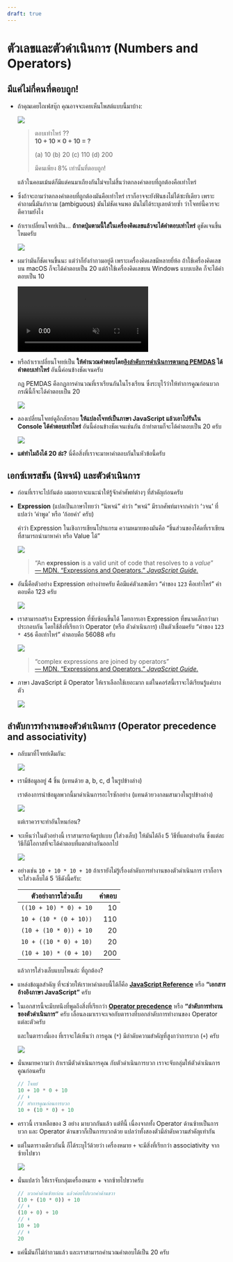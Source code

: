 ```yaml
---
draft: true
---
```


# ตัวเลขและตัวดำเนินการ (Numbers and Operators)

## มีแค่ไม่กี่คนที่ตอบถูก!

- ถ้าคุณเคยไถเฟสบุ๊ก คุณอาจจะเคยเห็นโพสต์แบบนี้มาบ้าง:

  ![](https://im.dt.in.th/ipfs/bafybeiefrwfs4nejkvpxjezicajl5xo7fzkxechzugy6g63ffdwsh63crq/image.webp)

  > ตอบเท่าไหร่ ?? \
  > **10 + 10 &times; 0 + 10 = ?**
  >
  > (a) 10
  > (b) 20
  > (c) 110
  > (d) 200
  >
  > มีคนเพียง 8% เท่านั้นที่ตอบถูก!

  แล้วในคอมเม้นต์ก็มีแต่คนมาเถียงกันไม่จบไม่สิ้นว่าตกลงคำตอบที่ถูกต้องคือเท่าไหร่

- ซึ่งถ้าจะถามว่าตกลงคำตอบที่ถูกต้องมันคือเท่าไหร่
  เราก็อาจจะยังฟันธงไม่ได้ซะทีเดียว
  เพราะคำถามนี้มันกำกวม (ambiguous) มันไม่ชัดเจนพอ มันไม่ได้ระบุเลยด้วยซ้ำ ว่าโจทย์นี้ควรจะตีความยังไง

- ถ้าเราเปลี่ยนโจทย์เป็น… **ถ้ากดปุ่มตามนี้ใส่ในเครื่องคิดเลขแล้วจะได้คำตอบเท่าไหร่** ดูชัดเจนขึ้นไหมครับ

  ![](https://im.dt.in.th/ipfs/bafybeiha7vpgummeogw33owyv2eyrlkscpbijzwqmkoflms5bfeuiul7nu/image.webp)

- ผมว่ามันก็ชัดเจนขึ้นนะ
  แต่ว่าก็ยังกำกวมอยู่ดี เพราะเครื่องคิดเลขมีหลายยี่ห้อ
  ถ้าใช้เครื่องคิดเลขบน macOS ก็จะได้คำตอบเป็น 20
  แต่ถ้าใช้เครื่องคิดเลขบน Windows แบบเบสิค ก็จะได้คำตอบเป็น 10

  <video src="https://im.dt.in.th/ipfs/bafybeieaylmbi6cvvbiy7ppfob36f53jwoux5gudqeqrao54fearl5zn24/calcs.mp4" muted autoplay loop controls></video>

- หรือถ้าเราเปลี่ยนโจทย์เป็น **ให้คำนวณคำตอบโดย[<span style="font-weight:bold">อิงลำดับการดำเนินการตามกฏ PEMDAS</span>](https://nuuneoi.com/blog/blog.php?read_id=896) ได้คำตอบเท่าไหร่**
  อันนี้ค่อนข้างชัดเจนครับ

  กฏ PEMDAS คือกฏการคำนวณที่เราเรียนกันในโรงเรียน ซึ่งระบุไว้ว่าให้ทำการคูณก่อนบวก
  กรณีนี้ก็จะได้คำตอบเป็น 20

  ![](https://im.dt.in.th/ipfs/bafybeifatafeeqn3sni4gagx2qhn374pjkoj7ihucdjhbkzoq75lhammsi/image.webp)

- ลองเปลี่ยนโจทย์ดูอีกสักรอบ **ให้แปลงโจทย์เป็นภาษา JavaScript แล้วเอาไปรันใน Console ได้คำตอบเท่าไหร่**
  อันนี้ค่อนข้างชัดเจนเช่นกัน
  ถ้าทำตามก็จะได้คำตอบเป็น 20 ครับ

  ![](https://im.dt.in.th/ipfs/bafybeihw4ajwqs7gitki4njuwboxpmepvsn2lsmtkr5jacgasdogwh62yq/image.webp)

- **แต่ทำไมถึงได้ 20 ล่ะ?**
  นี่คือสิ่งที่เราจะมาหาคำตอบกันในหัวข้อนี้ครับ

## เอกซ์เพรสชัน (นิพจน์) และตัวดำเนินการ

- ก่อนที่เราจะไปกันต่อ
  ผมอยากจะแนะนำให้รู้จักคำศัพท์ต่างๆ ที่สำคัญก่อนครับ

- **Expression**
  (แปลเป็นภาษาไทยว่า “นิพจน์”
  คำว่า “พจน์” มีรากศัพท์มาจากคำว่า ‘วจน’ ที่แปลว่า ‘คำพูด’ หรือ ‘ถ้อยคำ’ ครับ)

  คำว่า Expression ในเชิงการเขียนโปรแกรม ความหมายของมันคือ “ชิ้นส่วนของโค้ดที่เราเขียน ที่สามารถนำมาหาค่า หรือ Value ได้”

  ![](https://im.dt.in.th/ipfs/bafybeibqfm6awu7gxedrumvdc7wyzrkhig47hns6cvfxhol5zwn4c65zwq/image.webp)

  > “An **expression** is a valid unit of code that resolves to a _value_” \
  > [— MDN. “Expressions and Operators.” _JavaScript Guide._](https://developer.mozilla.org/en-US/docs/Web/JavaScript/Guide/Expressions_and_Operators#:~:text=an%20expression%20is%20a%20valid%20unit%20of%20code%20that%20resolves%20to%20a%20value)

- อันนี้คือตัวอย่าง Expression อย่างง่ายครับ คือมีแค่ตัวเลขเดียว
  “ค่าของ `123` คือเท่าไหร่” คำตอบคือ 123 ครับ

  ![](https://im.dt.in.th/ipfs/bafybeig5xqqwvulxus5z5nce7ealyo6vf3ifyriof3bdywzj7qcbimkuzy/image.webp)

- เราสามารถสร้าง Expression ที่ซับซ้อนขึ้นได้
  โดยการเอา Expression ที่ขนาดเล็กกว่ามาประกอบกัน โดยใช้สิ่งที่เรียกว่า Operator (หรือ ตัวดำเนินการ) เป็นตัวเชื่อมครับ
  “ค่าของ `123 * 456` คือเท่าไหร่” คำตอบคือ 56088 ครับ

  ![](https://im.dt.in.th/ipfs/bafybeifw4xbfz5aoyluht7qcugn7nqcw7odgrc2wyjbx5oopjmrehfygmy/image.webp)

  > “complex expressions are joined by operators” \
  > [— MDN. “Expressions and Operators.” _JavaScript Guide._](https://developer.mozilla.org/en-US/docs/Web/JavaScript/Guide/Expressions_and_Operators#:~:text=complex%20expressions%20are%20joined%20by%20operators)

- ภาษา JavaScript มี Operator ให้เราเลือกใช้เยอะมาก
  แต่ในคอร์สนี้เราจะได้เรียนรู้แค่บางตัว

  ![](https://im.dt.in.th/ipfs/bafybeigacvdlqbhkc533p2oblbfl3inn7j6bzaaco6je73tamwuga4leca/image.webp)

<!--
- ในการเขียนโปรแกรม ค่า (value) คือข้อมูลที่อยู่ในหน่วยความจำ (memory) ของคอมพิวเตอร์[^memory]
  เวลาผมเขียนโค้ดว่า 123
  ตอนที่โค้ดนี้ทำงาน คอมพิวเตอร์ก็จะเอาค่า 123 ไปเก็บไว้ในหน่วยความจำ

- ส่วนตัวดำเนินการ (operator) ทำหน้าที่เอาค่าต่างๆ มาดำเนินการอะไรสักอย่างกับมัน เพื่อให้ได้เป็นค่าใหม่ออกมา

- เช่น `*` เป็น operator แทนการคูณ ซึ่งเราสามารถเขียนโค้ดได้ว่า `123 * 456`
  ซึ่งเมื่อโค้ดนี้ทำงาน คอมพิวเตอร์ก็จะเอาค่าที่อยู่ฝั่งซ้าย กับค่าที่อยู่ฝั่งขวา มาคูณกัน ก็จะได้เป็นค่าใหม่ออกมาคือ 56088

- ณ จุดนี้ ตัวเลข 123 กับ 456 ไม่ได้ถูกใช้งานแล้ว
  และเมื่อถึงเวลา ค่าที่ไม่ได้ใช้งานก็จะถูกเคลียร์ออกจากหน่วยความจำ
  เพื่อให้หน่วยความจำนั้นว่างไว้ให้ใช้งานอย่างอื่นต่อไป[^mgmt]

[^memory]:
    บางคนอาจจะยกมือถามว่า “หน่วยความจำที่ว่า คือ RAM ใช่ไหม?”
    คำตอบคือ ในเครื่องคอมพิวเตอร์มีชิ้นส่วนที่ทำหน้าที่เป็นหน่วยความจำหลายแบบ ตั้งแต่ register, cache, RAM ไปจนถึง hard disk
    แต่ในบทนี้เราจะใช้คำว่า “หน่วยความจำ” เพื่อสื่อความว่า ข้อมูลของเราอยู่ในสักที่ในเครื่องคอมพิวเตอร์ แต่ไม่ได้เจาะจงว่าอยู่ที่ชิ้นไหนครับ

    โดยทั่วไป ข้อมูลที่คอมพิวเตอร์ประมวลผลมักเก็บใน RAM (หรือ main memory)
    แต่บางครั้งถ้า RAM ในเครื่องไม่พอ ตัวระบบปฏิบัติการอาจจะเอาข้อมูลที่ยังไม่ได้ใช้บางส่วนไปเก็บใน hard disk ชั่วคราว (เรียกว่า swapping หรือ paging) แล้วค่อยดึงกลับเข้ามาใน RAM เมื่อถูกเรียกใช้ในภายหลัง
    นอกจากนี้ ข้อมูลบางส่วนที่ใช้เป็นระยะเวลาสั้นมากๆ อาจจะเก็บไว้ที่ register ของ CPU ตรงๆ ไปเลย ซึ่งเป็นหน่วยความจำที่เร็วที่สุดในเครื่องคอมพิวเตอร์ ทำให้ไม่ต้องไปคุยกับ RAM
    นอกจากนี้ ระหว่างตัว CPU กับ RAM ยังมีหน่วยความจำที่เรียกว่า cache อยู่อีก เพื่อให้การเข้าถึงข้อมูลใน RAM ที่ใช้บ่อยๆ ได้เร็วขึ้น — รายละเอียดพวกนี้ ในช่วงที่เพิ่งหัดเขียนโปรแกรม ยังไม่จำเป็นต้องรู้ก็ได้
    แต่เมื่อเราต้องเขียนโปรแกรมที่ต้องทำงานกับข้อมูลจำนวนมากแล้วมันช้า การรู้่เรื่องพวกนี้ก็จะช่วยให้เราเขียนโปรแกรมให้เร็วขึ้นได้

[^mgmt]:
    ไม่ใช่ทุกภาษาที่ทำแบบนี้ — ภาษา JavaScript (รวมถึง Python, Ruby, Java, Go, C#, ฯลฯ) เป็นภาษาที่มีการจัดการหน่วยความจำให้เราเอง (automatic memory management)
    ในขณะที่บางภาษา (เช่น C, C++, Rust) จะต้องจัดการหน่วยความจำด้วยตัวเอง (manual memory management) นั่นหมายความว่าในภาษาเหล่านี้ เราต้องเขียนโค้ดเพื่อจองพื้นที่ในหน่วยความจำเมื่อเราต้องการใช้งาน และคืนพื้นที่ให้กับระบบเมื่อเราไม่ได้ใช้งานอีกต่อไป

    ข้อดีของ automatic memory management คือ มันทำให้เราเขียนโค้ดได้ง่ายขึิ้่น แต่ข้อเสียคือ บางครั้งโปรแกรมของเราจะต้องหยุดทำงานชั่วคราว เพื่อเช็คว่ามีส่วนไหนของหน่วยความจำที่ไม่ได้ใช้งานอยู่แล้วบ้าง แล้วคืนพื้นที่ให้กับระบบ (เรียกว่า garbage collection)
    เช่นเดียวกับหมายเหตุก่อนหน้า รายละเอียดพวกนี้ ในช่วงที่เพิ่งหัดเขียนโปรแกรม ยังไม่จำเป็นต้องรู้ก็ได้ -->

## ลำดับการทำงานของตัวดำเนินการ (Operator precedence and associativity)

- กลับมาที่โจทย์เดิิมกัน:

  ![](https://im.dt.in.th/ipfs/bafybeihw4ajwqs7gitki4njuwboxpmepvsn2lsmtkr5jacgasdogwh62yq/image.webp)

- เรามีข้อมูลอยู่ 4 ชิ้น (แทนด้วย a, b, c, d ในรูปข้างล่าง)

  เราต้องการนำข้อมูลพวกนี้มาดำเนินการอะไรซักอย่าง (แทนด้วยวงกลมสามวงในรูปข้างล่าง)

  ![](https://im.dt.in.th/ipfs/bafybeidekeeouk2by5sxjpxeo7vosimeze4ferwiixxxl3lsbuor6xipdq/image.webp)

  แต่เราควรจะทำอันไหนก่อน?

- จะเห็นว่าในตัวอย่างนี้ เราสามารถจัดรูปแบบ (ใส่วงเล็บ) ให้มันได้ถึง 5 วิธีที่แตกต่างกัน
  ซึ่งแต่ละวิธีก็มีโอกาสที่จะได้คำตอบที่แตกต่างกันออกไป

  ![](https://im.dt.in.th/ipfs/bafybeige6dnawdfd6kbrm56ulqiw2mcszmxgaokvskizqwaeh4j5ltxu64/image.webp)

- อย่างเช่น `10 + 10 * 10 + 10`
  ถ้าเรายังไม่รู้เรื่องลำดับการทำงานของตัวดำเนินการ
  เราก็อาจจะใส่วงเล็บได้ 5 วิธีดังนี้ครับ:

  | ตัวอย่างการใส่วงเล็บ   | คำตอบ |
  | ---------------------- | ----: |
  | `((10 + 10) * 0) + 10` |    10 |
  | `10 + (10 * (0 + 10))` |   110 |
  | `(10 + (10 * 0)) + 10` |    20 |
  | `10 + ((10 * 0) + 10)` |    20 |
  | `(10 + 10) * (0 + 10)` |   200 |

  แล้วการใส่วงเล็บแบบไหนล่ะ ที่ถูกต้อง?

- แหล่งข้อมูลสำคัญ ที่จะช่วยให้เราหาคำตอบนี้ได้ก็คือ [**JavaScript Reference**](https://developer.mozilla.org/en-US/docs/Web/JavaScript/Reference) หรือ **“เอกสารอ้างอิงภาษา JavaScript”** ครับ

- ในเอกสารนี้จะมีบทนึงที่พูดถึงสิ่งที่เรียกว่า [**Operator precedence**](https://developer.mozilla.org/en-US/docs/Web/JavaScript/Reference/Operators/Operator_Precedence) หรือ **“ลำดับการทำงานของตัวดำเนินการ”** ครับ
  เลื่อนลงมาเราจะเจอกับตารางที่บอกลำดับการทำงานของ Operator แต่ละตัวครับ

  และในตารางนี้เอง ที่เราจะได้เห็นว่า การคูณ (`*`) มีลำดับความสำคัญที่สูงกว่าการบวก (`+`) ครับ

  ![](https://im.dt.in.th/ipfs/bafybeidnap7pgz5hlm6sxs4d7xbbpy5dcxzowspginaunf3rhi4jz3aqnm/image.webp)

- นั่นหมายความว่า ถ้าเรามีตัวดำเนินการคุณ กับตัวดำเนินการบวก
  เราจะจับกลุ่มให้ตัวดำเนินการคูณก่อนครับ

  <!-- prettier-ignore -->
  ```js
  // โจทย์
  10 + 10 * 0 + 10
  // ⬇
  // ทำการคูณก่อนการบวก
  10 + (10 * 0) + 10
  ```

- คราวนี้ เราเหลือของ 3 อย่าง มาบวกกันแล้ว
  แต่ทีนี้ เนื่องจากทั้ง Operator ด้านซ้ายเป็นการบวก และ Operator ด้านขวาก็เป็นการบวกด้วย
  แปลว่าทั้งสองตัวมีลำดับความสำคัญเท่ากัน

- แต่ในตารางเดียวกันนี้ ก็ได้ระบุไว้ด้วยว่า
  เครื่องหมาย `+` จะมีสิ่งที่เรียกว่า associativity จากซ้ายไปขวา

  ![](https://im.dt.in.th/ipfs/bafybeiboz35mytib6duh3ref3t3emgtdlxcedlxrplft7foi4qijqvi2yu/image.webp)

- นั่นแปลว่า ให้เราจับกลุ่มเครื่องหมาย + จากซ้ายไปขวาครับ

  <!-- prettier-ignore -->
  ```js
  // บวกค่าด้านซ้ายก่อน แล้วค่อยไปบวกค่าด้านขวา
  (10 + (10 * 0)) + 10
  // ⬇
  (10 + 0) + 10
  // ⬇
  10 + 10
  // ⬇
  20
  ```

- แค่นี้มันก็ไม่กำกวมแล้ว และเราสามารถคำนวณคำตอบได้เป็น 20 ครับ
